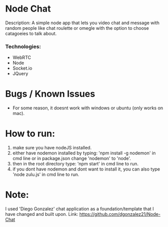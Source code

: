 # Node Chat

Description:
A simple node app that lets you video chat and message with random people like chat roulette or omegle with the option to choose catagoeies to talk about. 

### Technologies:
- WebRTC
- Node
- Socket.io
- JQuery

# Bugs / Known Issues
- For some reason, it doesnt work with windows or ubuntu (only works on mac).

# How to run: 
1. make sure you have nodeJS installed.
2. either have nodemon installed by typing: 'npm install -g nodemon' in cmd line or in package.json change 'nodemon' to 'node'.
3. then in the root directory type: 'npm start' in cmd line to run.
4. if you dont have nodemon and dont want to install it, you can also type 'node zulu.js' in cmd line to run.

# Note: 
I used 'Diego Gonzalez' chat application as a foundation/template that I have changed and built upon. Link: https://github.com/dgonzalez21/Node-Chat
